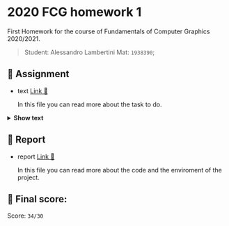 # 2020 FCG homework 1

First Homework for the course of Fundamentals of Computer Graphics 2020/2021.

>Student: Alessandro Lambertini Mat: `1938390`;

## 📝 Assignment

-   text [Link 🔗](./readme.html)

    In this file you can read more about the task to do.

<details><summary><b>Show text</b></summary>

# Yocto/Raytrace: Tiny Raytracer

In this homework, you will learn the basics of image synthesis by
implementing a simple, naive, path tracer. In particular, you will
learn how to

- setup camera and image synthesis loops,
- usa ray-intersection queries,
- write simple shaders,
- write a naive path tracer with simple sampling.

## Framework

The code uses the library [**Yocto/GL**](https://github.com/xelatihy/yocto-gl),
that is included in this project in the directory `yocto`.
We suggest to consult the [**documentation**](https://github.com/xelatihy/yocto-gl)
for the library. Also, since the library is getting improved
during the duration of the course, we suggest that you **star it and watch it**
on Github, so that you can notified as improvements are made.
In particular, we will use

- **yocto_math.h**: collection of math functions
- **yocto_sampling.h**: collection of sampling routines
- **yocto_shading.h**: collection of shading functions
- **yocto_image.{h,cpp}**: image data structure and image loading and saving
- **yocto_commonio.h**: helpers for writing command line apps
- **yocto_gui.{h,cpp}**: helpers for writing simple GUIs

In order to compile the code, you have to install
[Xcode](https://apps.apple.com/it/app/xcode/id497799835?mt=12)
on OsX, [Visual Studio 2019](https://visualstudio.microsoft.com/it/vs/) on Windows,
or a modern version of gcc or clang on Linux,
together with the tools [cmake](www.cmake.org) and [ninja](https://ninja-build.org).
The script `scripts/build.sh` will perform a simple build on OsX.
As discussed in class, we prefer to use
[Visual Studio Code](https://code.visualstudio.com), with
[C/C++](https://marketplace.visualstudio.com/items?itemName=ms-vscode.cpptools) and
[CMake Tools](https://marketplace.visualstudio.com/items?itemName=ms-vscode.cmake-tools)
extensions, that we have configured to use for this course.

You will write your code in the file `yocto_raytrace.cpp` for functions that
are declared in `yocto_raytrace.h`. Your renderer is called by `yscenetrace.cpp`
for a command-line interface and `ysceneitraces.cpp` that show a simple
user interface.

This repository also contains tests that are executed from the command line
as shown in `run.sh`. The rendered images are saved in the `out/` directory.
The results should match the ones in the directory `check/`. High resolution
images are computed by `run-highres.sh`.

## Functionality (26 points)

In this homework you will implement the following features:

- **Main Rendering Loop** in function `trace_samples()`:
  - implement the main rendering loop considering only 1 sample (the loop over
    samples in done in the apps)
  - from the slides this is like the progressive rendering loop but with only
    one sample
  - update the accumulation buffer, number of samples and final image for each
    pixel of the `state` object
  - use `get_trace_shader_func()` to get the shader from the options
  - implement both a simple loop over pixel and a parallel one, as shown in code
  - for each return value from the shader, clamp its color if above `params.clamp`
- **Color Shader** in function `trace_color()`:
  - implement a shader that check for intersection and returns the material color
  - use `intersect_scene_bvh()` for intersection
- **Normal Shader** in function `trace_normal()`:
  - implement a shader that check for intersection and returns the normal as a
    color, with a scale and offset of 0.5 each
  - implement `eval_normal()` for this
- **Texcoord Shader** in function `trace_texcoord()`:
  - implement a shader that check for intersection and returns the texture  
    coordinates as a color in the red-green channels; use `fmod()` to force them
    in the [0, 1] range
  - implement `eval_texcoord()` for this
- **Eyelight Shader** in function `trace_eyelight()`:
  - implement a simple shader that compute diffuse lighting from the camera
    center as in the slides
  - use `eval_normal()` for this
- **Raytrace Shader** in function `trace_raytrace()`:
  - implement a shader that simulates illumination for a variety of materials
    structured following the steps in the lecture notes
  - implement environment lookup in `eval_environment()`
  - get position, normal and texcoords; correct normals for lines
  - get material values by multiply material constants and textures, evaluated
    using `eval_texture()` that you have to implement
  - implement polished transmission, polished metals, rough metals,
    rough plastic, and matte shading in hte order described in the slides
  - you can use any function from Yocto/Shading such as `fresnel_schlick()`,
    `microfacet_distribution()` and `microfacet_shadowing()`

## Extra Credit (8 points)

- **Refraction** in function `trace_raytrace*()`:
  - implement refraction using `refract()` for the direction, 
  - `reflectivity_to_eta()` to get the index of refraction from reflectivity (0.04)
  - and remembering to invert the index of refraction when leaving a surface
- **WYOS**, write your own shader:
  - write additional shders and try them on some 3d models
  - example: [cell shading](https://roystan.net/articles/toon-shader.html)
  - example: [matcap shading 1](http://viclw17.github.io/2016/05/01/MatCap-Shader-Showcase/), 
               [matcap shading 2](https://github.com/hughsk/matcap)

## Submission

To submit the homework, you need to pack a ZIP file that contains the code
you write and the images it generates, i.e. the ZIP with only the
`yocto_raytrace/` and `out/` directories.
The file should be called `<cognome>_<nome>_<numero_di_matricola>.zip`,
i.e. `<lastname>_<firstname>_<studentid>.zip`, and you should exclude
all other directories. Send it on Google Classroom.

</details>

## 📜 Report

-   report [Link 🔗](./readme_PROF.html)

    In this file you can read more about the code and the enviroment of the project.

## 💯 Final score:

Score: `34/30`
